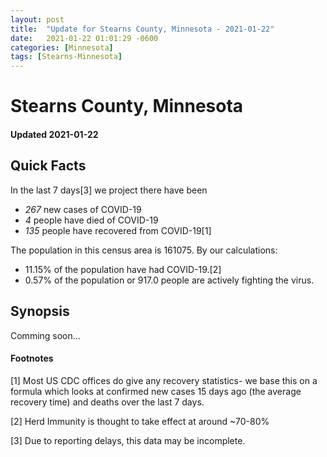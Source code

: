 ```yaml
---
layout: post
title:  "Update for Stearns County, Minnesota - 2021-01-22"
date:   2021-01-22 01:01:29 -0600
categories: [Minnesota]
tags: [Stearns-Minnesota]
---
```


# Stearns County, Minnesota
#### Updated 2021-01-22

## Quick Facts

In the last 7 days[3] we project there have been
- *267* new cases of COVID-19
- *4* people have died of COVID-19
- *135* people have recovered from COVID-19[1]

The population in this census area is 161075. By our calculations:
- 11.15% of the population have had COVID-19.[2]
- 0.57% of the population or 917.0 people are actively fighting the virus.

## Synopsis

Comming soon...


#### Footnotes

[1] Most US CDC offices do give any recovery statistics- we base this on a formula which looks at confirmed new cases
15 days ago (the average recovery time) and deaths over the last 7 days.

[2] Herd Immunity is thought to take effect at around ~70-80%

[3] Due to reporting delays, this data may be incomplete.
 
    